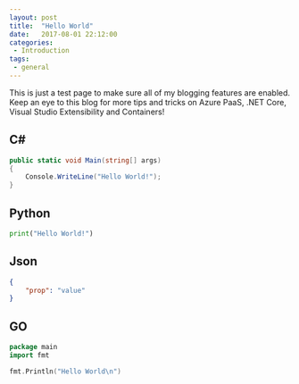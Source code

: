 ```yaml
---
layout: post
title:  "Hello World"
date:   2017-08-01 22:12:00
categories:
 - Introduction
tags:
 - general
---
```

This is just a test page to make sure all of my blogging features are enabled. Keep an eye to this blog for more tips and tricks on Azure PaaS, .NET Core, Visual Studio Extensibility and Containers!

## C\#

``` csharp
public static void Main(string[] args)
{
    Console.WriteLine("Hello World!");
}
```

## Python

``` python
print("Hello World!")
```

## Json

``` json
{
    "prop": "value"
}
```

## GO

``` go
package main
import fmt

fmt.Println("Hello World\n")
```